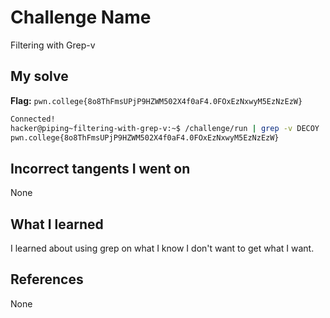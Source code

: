 # Challenge Name
Filtering with Grep-v

## My solve
**Flag:** `pwn.college{8o8ThFmsUPjP9HZWM502X4f0aF4.0FOxEzNxwyM5EzNzEzW}`


```bash
Connected!
hacker@piping~filtering-with-grep-v:~$ /challenge/run | grep -v DECOY
pwn.college{8o8ThFmsUPjP9HZWM502X4f0aF4.0FOxEzNxwyM5EzNzEzW}

```

## Incorrect tangents I went on
None

## What I learned
I learned about using grep on what I know I don't want to get what I want.

## References 
None
